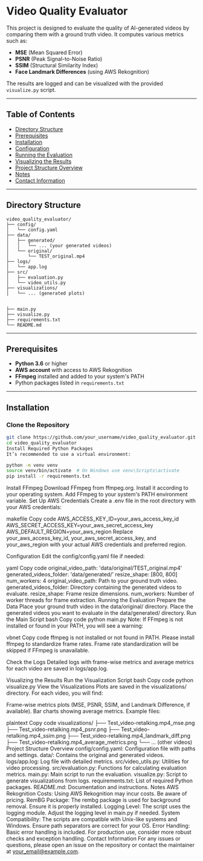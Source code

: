# Video Quality Evaluator

This project is designed to evaluate the quality of AI-generated videos by comparing them with a ground truth video. It computes various metrics such as:
- **MSE** (Mean Squared Error)
- **PSNR** (Peak Signal-to-Noise Ratio)
- **SSIM** (Structural Similarity Index)
- **Face Landmark Differences** (using AWS Rekognition)

The results are logged and can be visualized with the provided `visualize.py` script.

---

## Table of Contents
- [Directory Structure](#directory-structure)
- [Prerequisites](#prerequisites)
- [Installation](#installation)
- [Configuration](#configuration)
- [Running the Evaluation](#running-the-evaluation)
- [Visualizing the Results](#visualizing-the-results)
- [Project Structure Overview](#project-structure-overview)
- [Notes](#notes)
- [Contact Information](#contact-information)

---

## Directory Structure

```plaintext
video_quality_evaluator/
├── config/
│   └── config.yaml
├── data/
│   ├── generated/
│   │   └── ... (your generated videos)
│   └── original/
│       └── TEST_original.mp4
├── logs/
│   └── app.log
├── src/
│   ├── evaluation.py
│   └── video_utils.py
├── visualizations/
│   └── ... (generated plots)


├── main.py
├── visualize.py
├── requirements.txt
└── README.md
```
---

## Prerequisites

- **Python 3.6** or higher
- **AWS account** with access to AWS Rekognition
- **FFmpeg** installed and added to your system's PATH
- Python packages listed in `requirements.txt`

---

## Installation
### Clone the Repository

```bash
git clone https://github.com/your_username/video_quality_evaluator.git
cd video_quality_evaluator
Install Required Python Packages
It’s recommended to use a virtual environment:
```

```bash
python -m venv venv
source venv/bin/activate  # On Windows use venv\Scripts\activate
pip install -r requirements.txt
```
Install FFmpeg
Download FFmpeg from ffmpeg.org.
Install it according to your operating system.
Add FFmpeg to your system's PATH environment variable.
Set Up AWS Credentials
Create a .env file in the root directory with your AWS credentials:

makefile
Copy code
AWS_ACCESS_KEY_ID=your_aws_access_key_id
AWS_SECRET_ACCESS_KEY=your_aws_secret_access_key
AWS_DEFAULT_REGION=your_aws_region
Replace your_aws_access_key_id, your_aws_secret_access_key, and your_aws_region with your actual AWS credentials and preferred region.

Configuration
Edit the config/config.yaml file if needed:

yaml
Copy code
original_video_path: 'data/original/TEST_original.mp4'
generated_videos_folder: 'data/generated/'
resize_shape: [800, 800]
num_workers: 4
original_video_path: Path to your ground truth video.
generated_videos_folder: Directory containing the generated videos to evaluate.
resize_shape: Frame resize dimensions.
num_workers: Number of worker threads for frame extraction.
Running the Evaluation
Prepare the Data
Place your ground truth video in the data/original/ directory.
Place the generated videos you want to evaluate in the data/generated/ directory.
Run the Main Script
bash
Copy code
python main.py
Note: If FFmpeg is not installed or found in your PATH, you will see a warning:

vbnet
Copy code
ffmpeg is not installed or not found in PATH. Please install ffmpeg to standardize frame rates.
Frame rate standardization will be skipped if FFmpeg is unavailable.

Check the Logs
Detailed logs with frame-wise metrics and average metrics for each video are saved in logs/app.log.

Visualizing the Results
Run the Visualization Script
bash
Copy code
python visualize.py
View the Visualizations
Plots are saved in the visualizations/ directory. For each video, you will find:

Frame-wise metrics plots (MSE, PSNR, SSIM, and Landmark Difference, if available).
Bar charts showing average metrics.
Example files:

plaintext
Copy code
visualizations/
├── Test_video-retalking.mp4_mse.png
├── Test_video-retalking.mp4_psnr.png
├── Test_video-retalking.mp4_ssim.png
├── Test_video-retalking.mp4_landmark_diff.png
├── Test_video-retalking.mp4_average_metrics.png
└── ... (other videos)
Project Structure Overview
config/config.yaml: Configuration file with paths and settings.
data/: Contains the original and generated videos.
logs/app.log: Log file with detailed metrics.
src/video_utils.py: Utilities for video processing.
src/evaluation.py: Functions for calculating evaluation metrics.
main.py: Main script to run the evaluation.
visualize.py: Script to generate visualizations from logs.
requirements.txt: List of required Python packages.
README.md: Documentation and instructions.
Notes
AWS Rekognition Costs: Using AWS Rekognition may incur costs. Be aware of pricing.
RemBG Package: The rembg package is used for background removal. Ensure it is properly installed.
Logging Level: The script uses the logging module. Adjust the logging level in main.py if needed.
System Compatibility: The scripts are compatible with Unix-like systems and Windows. Ensure path separators are correct for your OS.
Error Handling: Basic error handling is included. For production use, consider more robust checks and exception handling.
Contact Information
For any issues or questions, please open an issue on the repository or contact the maintainer at your_email@example.com.


